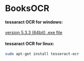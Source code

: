 # BooksOCR

#### tessaract OCR for windows: 

[version 5.3.3 (64bit) .exe file](tesseract-ocr-w64-setup-5.3.3.20231005.exe)
#### tessaract OCR for linux:
```bash
sudo apt-get install tesseract-ocr
```